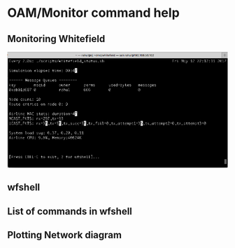 # OAM/Monitor command help

## Monitoring Whitefield

![Alt text](docs/res/monitor.png "Screenshot of monitor script")

## wfshell

## List of commands in wfshell

## Plotting Network diagram

